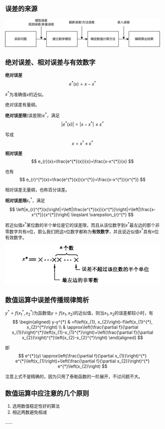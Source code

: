 
## 误差的来源

![](./DrawioImage/error.drawio.png)

## 绝对误差、相对误差与有效数字

**绝对误差**
$$
e^{*}(x)=x-x^{*}
$$

$x^{*}$为准确值$x$的近似。

绝对误差有量纲。

**绝对误差限**(误差限)$\varepsilon^{*}$，满足
$$
\left|e^{*}(x)\right|=\left|x-x^{*}\right| \leqslant \varepsilon^{*}
$$

写成
$$
x=x^{*} \pm \varepsilon^{*}
$$


**相对误差**
$$
e_{r}(x)=\frac{e^{*}(x)}{x}=\frac{x-x^{*}}{x}
$$

也有
$$
e_{r}^{*}(x)=\frac{e^{*}(x)}{x^{*}}=\frac{x-x^{*}}{x^{*}}
$$

相对误差无量纲，也称百分误差。

**相对误差限**$\varepsilon_{r}^{*}$，满足
$$
\left|e_{r}^{*}(x)\right|=\left|\frac{e^{*}(x)}{x^{*}}\right|=\left|\frac{x-x^{*}}{x^{*}}\right| \leqslant \varepsilon_{r}^{*}
$$


若近似值$x^{*}$某位数的半个单位是它的误差限，而且从该位数字到$x^{*}$最左边的那个非零数字共有n位，那么我们把这n位数字都称为**有效数字**，并且说近似值$x^{*}$具有n位有效数字。

![](PasteImage/2023-03-01-15-19-20.png)

## 数值运算中误差传播规律简析

$y^{*}=f\left(x_{1}^{*}, x_{2}^{*}\right)$为函数值$y=f\left(x_{1}, x_{2}\right)$的近似值，则当$x_{1},x_{2}$的误差都较小时，有
$$
\begin{aligned}
y-y^{*} & =f\left(x_{1}, x_{2}\right)-f\left(x_{1}^{*}, x_{2}^{*}\right) \\
& \approx\left(\frac{\partial f}{\partial x_{1}}\right)^{*}\left(x_{1}-x_{1}^{*}\right)+\left(\frac{\partial f}{\partial x_{2}}\right)^{*}\left(x_{2}-x_{2}^{*}\right)
\end{aligned}
$$

即
$$
e^{*}(y) \approx\left(\frac{\partial f}{\partial x_{1}}\right)^{*} e^{*}\left(x_{1}\right)+\left(\frac{\partial f}{\partial x_{2}}\right)^{*} e^{*}\left(x_{2}\right)
$$

注意上式不是精确的，因为只用了泰勒函数的一阶展开，不过问题不大。

## 数值运算中应注意的几个原则

1. 选用数值稳定性好的算法
2. 相近两数避免相减

……

